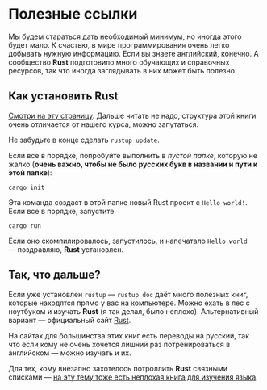 # Полезные ссылки

Мы будем стараться дать необходимый минимум, но иногда этого будет мало.
К счастью, в мире программирования очень легко добывать нужную информацию.
Если вы знаете английский, конечно.
А сообщество **Rust** подготовило много обучающих и справочных ресурсов, так что иногда заглядывать в них может быть полезно.

## Как установить Rust

[Смотри на эту страницу](https://doc.rust-lang.ru/book/ch01-01-installation.html). Дальше читать не надо, структура этой книги очень отличается от нашего курса, можно запутаться.

Не забудьте в конце сделать `rustup update`.

Если все в порядке, попробуйте выполнить в _пустой папке_, которую не жалко (**очень важно, чтобы не было русских букв в названии и пути к этой папке**):

`cargo init`

Эта команда создаст в этой папке новый Rust проект с `Hello world!`. Если все в порядке, запустите

`cargo run`

Если оно скомпилировалось, запустилось, и напечатало `Hello world` — поздравляю, **Rust** установлен.

## Так, что дальше?

Если уже установлен `rustup` — `rustup doc` даёт много полезных книг, которые находятся прямо у вас на компьютере. Можно ехать в лес с ноутбуком и изучать **Rust** (я так делал, было неплохо).
Альтернативный вариант — официальный сайт [Rust](https://www.rust-lang.org/learn).

На сайтах для большинства этих книг есть переводы на русский, так что если кому не очень хочется лишний раз потренироваться в английском — можно изучать и их.

Для тех, кому внезапно захотелось потроллить **Rust** связными списками — [на эту тему тоже есть неплохая книга для изучения языка](https://rust-unofficial.github.io/too-many-lists/).

